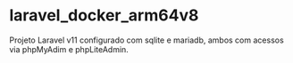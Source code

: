 # laravel_docker_arm64v8
Projeto Laravel v11 configurado com sqlite e mariadb, ambos com acessos via phpMyAdim e phpLiteAdmin. 
